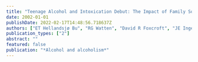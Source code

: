```yaml
---
title: "Teenage Alcohol and Intoxication Debut: The Impact of Family Socialization Factors, Living Area and Participation in Organized Sports"
date: 2002-01-01
publishDate: 2022-02-17T14:48:56.718637Z
authors: ["ET Hellandsjø Bu", "RG Watten", "David R Foxcroft", "JE Ingebrigtsen", "G Relling"]
publication_types: ["2"]
abstract: ""
featured: false
publication: "*Alcohol and alcoholism*"
---
```


